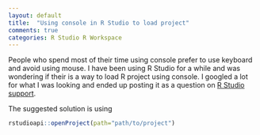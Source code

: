 ```yaml
---
layout: default
title:  "Using console in R Studio to load project"
comments: true
categories: R Studio R Workspace 
---
```


People who spend most of their time using console prefer to use keyboard and avoid using mouse. I have been using R Studio for a while and was wondering if their
is a way to load R project using console. I googled a lot for what I was looking and ended up posting it as a question on [R Studio support](https://support.rstudio.com/hc/en-us/community/posts/115009415008-is-it-possible-to-load-Rproj-from-console-). 

The suggested solution is using 

```r
rstudioapi::openProject(path="path/to/project")
```


